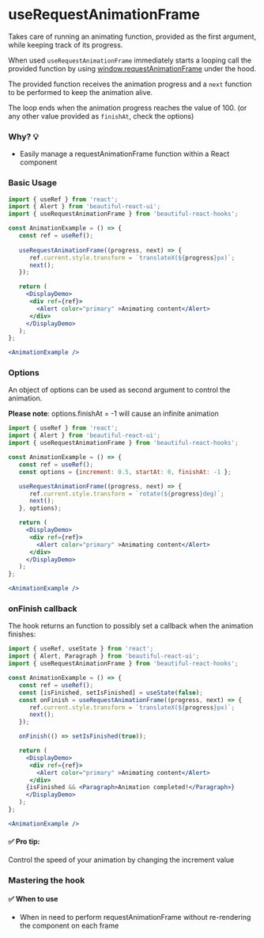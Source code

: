 # useRequestAnimationFrame

Takes care of running an animating function, provided as the first argument, while keeping track of its progress.

When used `useRequestAnimationFrame` immediately starts a looping call the provided function by using
[window.requestAnimationFrame](https://developer.mozilla.org/en-US/docs/Web/API/window/requestAnimationFrame) under the hood.

The provided function receives the animation progress and a `next` function to be performed to keep the animation alive.

The loop ends when the animation progress reaches the value of 100. (or any other value provided as `finishAt`, check the options)

### Why? 💡

- Easily manage a requestAnimationFrame function within a React component

### Basic Usage

```jsx harmony
import { useRef } from 'react';
import { Alert } from 'beautiful-react-ui';
import { useRequestAnimationFrame } from 'beautiful-react-hooks'; 

const AnimationExample = () => {
   const ref = useRef();
   
   useRequestAnimationFrame((progress, next) => {
      ref.current.style.transform = `translateX(${progress}px)`;
      next();
   });

   return (
     <DisplayDemo>
      <div ref={ref}>
        <Alert color="primary" >Animating content</Alert>
      </div>
     </DisplayDemo>
   );
};

<AnimationExample />
```

### Options

An object of options can be used as second argument to control the animation.

**Please note**: options.finishAt = -1 will cause an infinite animation

```jsx harmony
import { useRef } from 'react';
import { Alert } from 'beautiful-react-ui';
import { useRequestAnimationFrame } from 'beautiful-react-hooks'; 

const AnimationExample = () => {
   const ref = useRef();
   const options = {increment: 0.5, startAt: 0, finishAt: -1 };

   useRequestAnimationFrame((progress, next) => {
      ref.current.style.transform = `rotate(${progress}deg)`;
      next();
   }, options);

   return (
     <DisplayDemo>
      <div ref={ref}>
        <Alert color="primary" >Animating content</Alert>
      </div>
     </DisplayDemo>
   );
};

<AnimationExample />
```

### onFinish callback

The hook returns an function to possibly set a callback when the animation finishes: 

```jsx harmony
import { useRef, useState } from 'react';
import { Alert, Paragraph } from 'beautiful-react-ui';
import { useRequestAnimationFrame } from 'beautiful-react-hooks'; 

const AnimationExample = () => {
   const ref = useRef();
   const [isFinished, setIsFinished] = useState(false);
   const onFinish = useRequestAnimationFrame((progress, next) => {
      ref.current.style.transform = `translateX(${progress}px)`;
      next();
   });

   onFinish(() => setIsFinished(true)); 

   return (
     <DisplayDemo>
      <div ref={ref}>
        <Alert color="primary" >Animating content</Alert>
      </div>
     {isFinished && <Paragraph>Animation completed!</Paragraph>}
     </DisplayDemo>
   );
};

<AnimationExample />
```

#### ✅ Pro tip:

Control the speed of your animation by changing the increment value


### Mastering the hook

#### ✅ When to use
 
- When in need to perform requestAnimationFrame without re-rendering the component on each frame
